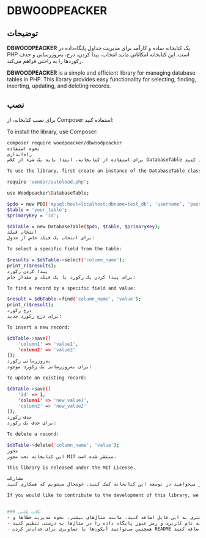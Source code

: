 
# DBWOODPEACKER

## توضیحات
**DBWOODPEACKER** یک کتابخانه ساده و کارآمد برای مدیریت جداول پایگاه‌داده در PHP است. این کتابخانه امکاناتی مانند انتخاب، پیدا کردن، درج، به‌روزرسانی و حذف رکوردها را به راحتی فراهم می‌کند.

**DBWOODPEACKER** is a simple and efficient library for managing database tables in PHP. This library provides easy functionality for selecting, finding, inserting, updating, and deleting records.

## نصب
برای نصب کتابخانه، از Composer استفاده کنید:

To install the library, use Composer:

```bash
composer require woodpeacker/dbwoodpeacker
نحوه استفاده
راه‌اندازی
برای استفاده از کتابخانه، ابتدا باید یک شیء از کلاس DatabaseTable ایجاد کنید:

To use the library, first create an instance of the DatabaseTable class:

require 'vendor/autoload.php';

use Woodpeacker\DatabaseTable;

$pdo = new PDO('mysql:host=localhost;dbname=test_db', 'username', 'password');
$table = 'your_table';
$primaryKey = 'id';

$dbTable = new DatabaseTable($pdo, $table, $primaryKey);
انتخاب فیلد
برای انتخاب یک فیلد خاص از جدول:

To select a specific field from the table:

$results = $dbTable->select('column_name');
print_r($results);
پیدا کردن رکورد
برای پیدا کردن یک رکورد با یک فیلد و مقدار خاص:

To find a record by a specific field and value:

$result = $dbTable->find('column_name', 'value');
print_r($result);
درج رکورد
برای درج رکورد جدید:

To insert a new record:

$dbTable->save([
    'column1' => 'value1',
    'column2' => 'value2'
]);
به‌روزرسانی رکورد
برای به‌روزرسانی یک رکورد موجود:

To update an existing record:

$dbTable->save([
    'id' => 1,
    'column1' => 'new_value1',
    'column2' => 'new_value2'
]);
حذف رکورد
برای حذف یک رکورد:

To delete a record:

$dbTable->delete('column_name', 'value');
مجوز
این کتابخانه تحت مجوز MIT منتشر شده است.

This library is released under the MIT License.

مشارکت
اگر می‌خواهید در توسعه این کتابخانه کمک کنید، خوشحال می‌شویم که همکاری کنید!

If you would like to contribute to the development of this library, we would be happy to have your collaboration!


### نکات پایانی
- می‌توانید در صورت نیاز بخش‌های بیشتری به این فایل اضافه کنید، مانند مثال‌های بیشتر، نحوه مدیریت خطاها و ... .
- اطمینان حاصل کنید که اطلاعات مربوط به نام کاربری و رمز عبور پایگاه داده را در مثال‌ها به درستی تنظیم کنید.
- همچنین می‌توانید آیکون‌ها یا تصاویری برای جذاب‌تر کردن README اضافه کنید.